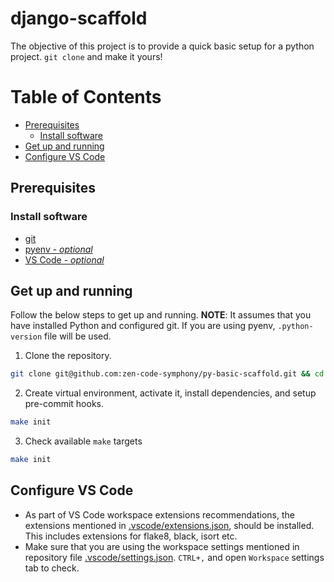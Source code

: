 # django-scaffold

The objective of this project is to provide a quick basic setup for a python project. `git clone` and make it yours!


# Table of Contents
- [Prerequisites](#prerequisites)
  - [Install software](#install-software)
- [Get up and running](#get-up-and-running)
- [Configure VS Code](#configure-vs-code)


## Prerequisites

### Install software
- [git](https://git-scm.com/downloads)
- [pyenv - _optional_](https://github.com/pyenv/pyenv)
- [VS Code - _optional_](https://code.visualstudio.com/download)


## Get up and running

Follow the below steps to get up and running. **NOTE**: It assumes that you have installed Python and configured git. If you are using pyenv, `.python-version` file will be used.

1. Clone the repository.
```sh
git clone git@github.com:zen-code-symphony/py-basic-scaffold.git && cd py-basic-scaffold
```
2. Create virtual environment, activate it, install dependencies, and setup pre-commit hooks.
```sh
make init
```
3. Check available `make` targets
```sh
make init
```

## Configure VS Code
  - As part of VS Code workspace extensions recommendations, the extensions mentioned in [.vscode/extensions.json](./.vscode/extensions.json), should be installed. This includes extensions for flake8, black, isort etc.
  - Make sure that you are using the workspace settings mentioned in repository file [.vscode/settings.json](./.vscode/settings.json). `CTRL+,` and open `Workspace` settings tab to check.
